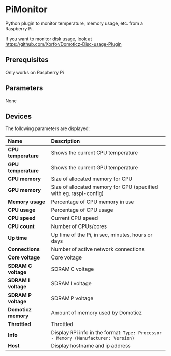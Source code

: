 # PiMonitor
Python plugin to monitor temperature, memory usage, etc. from a Raspberry Pi.

If you want to monitor disk usage, look at https://github.com/Xorfor/Domoticz-Disc-usage-Plugin

## Prerequisites
Only works on Raspberry Pi

## Parameters
None

## Devices
The following parameters are displayed:

| Name                | Description
| :---                | :---
| **CPU temperature** | Shows the current CPU temperature
| **GPU temperature** | Shows the current GPU temperature
| **CPU memory**      | Size of allocated memory for CPU
| **GPU memory**      | Size of allocated memory for GPU (specified with eg. raspi-config)
| **Memory usage**    | Percentage of CPU memory in use
| **CPU usage**       | Percentage of CPU usage
| **CPU speed**       | Current CPU speed
| **CPU count**       | Number of CPUs/cores
| **Up time**         | Up time of the Pi, in sec, minutes, hours or days
| **Connections**     | Number of active network connections
| **Core voltage**    | Core voltage
| **SDRAM C voltage** | SDRAM C voltage
| **SDRAM I voltage** | SDRAM I voltage
| **SDRAM P voltage** | SDRAM P voltage
| **Domoticz memory** | Amount of memory used by Domoticz
| **Throttled**       | Throttled
| **Info**            | Display RPi info in the format: `Type: Processor - Memory (Manufacturer: Version)`
| **Host**            | Display hostname and ip address